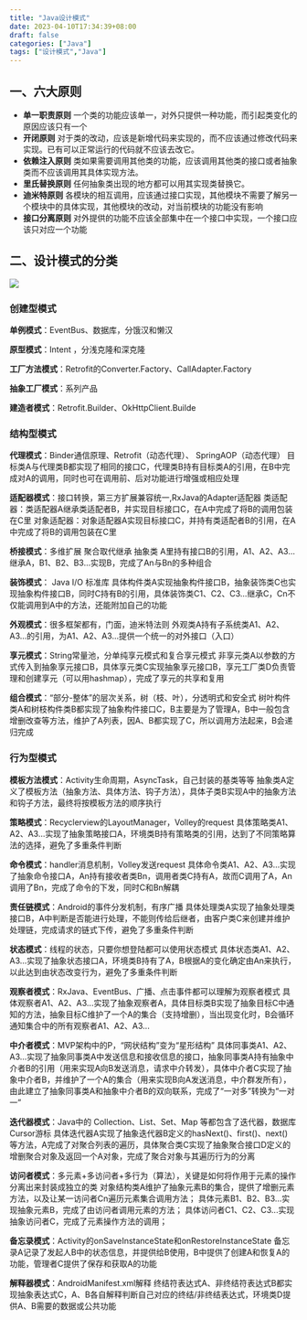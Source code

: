 ```yaml
---
title: "Java设计模式"
date: 2023-04-10T17:34:39+08:00
draft: false
categories: ["Java"]
tags: ["设计模式","Java"]
---
```


## 一、六大原则

* **单一职责原则**
  一个类的功能应该单一，对外只提供一种功能，而引起类变化的原因应该只有一个
* **开闭原则**
  对于类的改动，应该是新增代码来实现的，而不应该通过修改代码来实现。已有可以正常运行的代码就不应该去改它。
* **依赖注入原则**
  类如果需要调用其他类的功能，应该调用其他类的接口或者抽象类而不应该调用其具体实现方法。
* **里氏替换原则**
  任何抽象类出现的地方都可以用其实现类替换它。
* **迪米特原则**
  各模块的相互调用，应该通过接口实现，其他模块不需要了解另一个模块中的具体实现，其他模块的改动，对当前模块的功能没有影响
* **接口分离原则**
  对外提供的功能不应该全部集中在一个接口中实现，一个接口应该只对应一个功能
## 二、设计模式的分类
![](/images/java_design_1.webp)

### 创建型模式

**单例模式**：EventBus、数据库，分饿汉和懒汉

**原型模式**：Intent ，分浅克隆和深克隆

**工厂方法模式**：Retrofit的Converter.Factory、CallAdapter.Factory

**抽象工厂模式**：系列产品

**建造者模式**：Retrofit.Builder、OkHttpClient.Builde

### 结构型模式

**代理模式**：Binder通信原理、Retrofit（动态代理）、 SpringAOP（动态代理）
目标类A与代理类B都实现了相同的接口C，代理类B持有目标类A的引用，在B中完成对A的调用，同时也可在调用前、后对功能进行增强或相应处理

**适配器模式**：接口转换，第三方扩展兼容统一,RxJava的Adapter适配器
类适配器：类适配器A继承类适配者B，并实现目标接口C，在A中完成了将B的调用包装在C里
对象适配器：对象适配器A实现目标接口C，并持有类适配者B的引用，在A中完成了将B的调用包装在C里

**桥接模式**：多维扩展 聚合取代继承
抽象类 A里持有接口B的引用，A1、A2、A3...继承A，B1、B2、B3...实现B，完成了An与Bn的多种组合

**装饰模式**： Java I/O 标准库
具体构件类A实现抽象构件接口B，抽象装饰类C也实现抽象构件接口B，同时C持有B的引用，具体装饰类C1、C2、C3...继承C，Cn不仅能调用到A中的方法，还能附加自己的功能

**外观模式**：很多框架都有，门面，迪米特法则
外观类A持有子系统类A1、A2、A3...的引用，为A1、A2、A3...提供一个统一的对外接口（入口）

**享元模式**：String常量池，分单纯享元模式和复合享元模式
非享元类A以参数的方式传入到抽象享元接口B，具体享元类C实现抽象享元接口B，享元工厂类D负责管理和创建享元（可以用hashmap），完成了享元的共享和复用

**组合模式**：“部分-整体”的层次关系，树（枝、叶），分透明式和安全式
树叶构件类A和树枝构件类B都实现了抽象构件接口C，B主要是为了管理A，B中一般包含增删改查等方法，维护了A列表，因A、B都实现了C，所以调用方法起来，B会递归完成

### 行为型模式

**模板方法模式**：Activity生命周期，AsyncTask，自己封装的基类等等
抽象类A定义了模板方法（抽象方法、具体方法、钩子方法），具体子类B实现A中的抽象方法和钩子方法，最终将按模板方法的顺序执行

**策略模式**：Recyclerview的LayoutManager，Volley的request
具体策略类A1、A2、A3...实现了抽象策略接口A，环境类B持有策略类的引用，达到了不同策略算法的选择，避免了多重条件判断

**命令模式**：handler消息机制，Volley发送request
具体命令类A1、A2、A3...实现了抽象命令接口A，An持有接收者类Bn，调用者类C持有A，故而C调用了A，An调用了Bn，完成了命令的下发，同时C和Bn解耦

**责任链模式**：Android的事件分发机制，有序广播
具体处理类A实现了抽象处理类接口B，A中判断是否能进行处理，不能则传给后继者，由客户类C来创建并维护处理链，完成请求的链式下传，避免了多重条件判断

**状态模式**：线程的状态，只要你想登陆都可以使用状态模式
具体状态类A1、A2、A3...实现了抽象状态接口A，环境类B持有了A，B根据A的变化确定由An来执行，以此达到由状态改变行为，避免了多重条件判断

**观察者模式**：RxJava、EventBus、广播、点击事件都可以理解为观察者模式
具体观察者A1、A2、A3...实现了抽象观察者A，具体目标类B实现了抽象目标C中通知的方法，抽象目标C维护了一个A的集合（支持增删），当出现变化时，B会循环通知集合中的所有观察者A1、A2、A3...

**中介者模式**：MVP架构中的P，“网状结构”变为“星形结构”
具体同事类A1、A2、A3...实现了抽象同事类A中发送信息和接收信息的接口，抽象同事类A持有抽象中介者B的引用（用来实现A向B发送消息，请求中介转发），具体中介者C实现了抽象中介者B，并维护了一个A的集合（用来实现B向A发送消息，中介群发所有），由此建立了抽象同事类A和抽象中介者B的双向联系，完成了“一对多”转换为“一对一”

**迭代器模式**：Java中的 Collection、List、Set、Map 等都包含了迭代器，数据库Cursor游标
具体迭代器A实现了抽象迭代器B定义的hasNext()、first()、next() 等方法，A完成了对聚合列表的遍历，具体聚合类C实现了抽象聚合接口D定义的增删聚合对象及返回一个A对象，完成了聚合对象与其遍历行为的分离

**访问者模式**：多元素+多访问者+多行为（算法），关键是如何将作用于元素的操作分离出来封装成独立的类
对象结构类A维护了抽象元素B的集合，提供了增删元素方法，以及让某一访问者Cn遍历元素集合调用方法；
具体元素B1、B2、B3...实现抽象元素B，完成了由访问者调用元素的方法；
具体访问者C1、C2、C3...实现抽象访问者C，完成了元素操作方法的调用；

**备忘录模式**：Activity的onSaveInstanceState和onRestoreInstanceState
备忘录A记录了发起人B中的状态信息，并提供给B使用，B中提供了创建A和恢复A的功能，管理者C提供了保存和获取A的功能

**解释器模式**：AndroidManifest.xml解释
终结符表达式A、非终结符表达式B都实现抽象表达式C，A、B各自解释判断自己对应的终结/非终结表达式，环境类D提供A、B需要的数据或公共功能